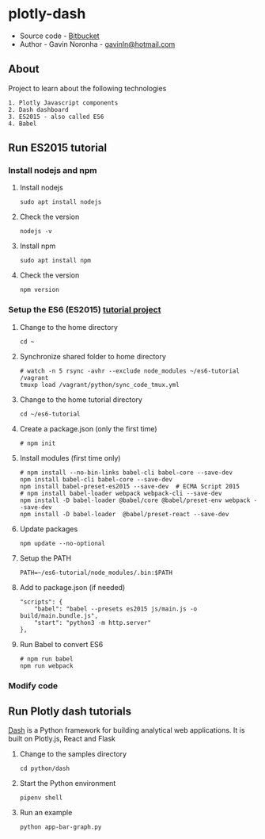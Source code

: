 # plotly-dash

* Source code - [Bitbucket][1]
* Author - Gavin Noronha - <gavinln@hotmail.com>

[1]: https://bitbucket.org/gavinln/plotly-dash/

## About

Project to learn about the following technologies

    1. Plotly Javascript components
    2. Dash dashboard
    3. ES2015 - also called ES6
    4. Babel

## Run ES2015 tutorial

### Install nodejs and npm

1. Install nodejs

    ```
    sudo apt install nodejs
    ```

2. Check the version

    ```
    nodejs -v
    ```

3. Install npm

    ```
    sudo apt install npm
    ```

4. Check the version

    ```
    npm version
    ```

### Setup the ES6 (ES2015) [tutorial project][100]

[100]: https://github.com/ccoenraets/es6-tutorial

1. Change to the home directory

    ```
    cd ~
    ```

2. Synchronize shared folder to home directory

    ```
    # watch -n 5 rsync -avhr --exclude node_modules ~/es6-tutorial /vagrant
    tmuxp load /vagrant/python/sync_code_tmux.yml
    ```

3. Change to the home tutorial directory

    ```
    cd ~/es6-tutorial
    ```

4. Create a package.json (only the first time)

    ```
    # npm init
    ```

5. Install modules (first time only)

    ```
    # npm install --no-bin-links babel-cli babel-core --save-dev
    npm install babel-cli babel-core --save-dev
    npm install babel-preset-es2015 --save-dev  # ECMA Script 2015
    # npm install babel-loader webpack webpack-cli --save-dev
    npm install -D babel-loader @babel/core @babel/preset-env webpack --save-dev
    npm install -D babel-loader  @babel/preset-react --save-dev
    ```

6. Update packages

    ```
    npm update --no-optional
    ```

9. Setup the PATH

    ```
    PATH=~/es6-tutorial/node_modules/.bin:$PATH
    ```

10. Add to package.json (if needed)

    ```
    "scripts": {
        "babel": "babel --presets es2015 js/main.js -o build/main.bundle.js",
        "start": "python3 -m http.server"
    },
    ```

11. Run Babel to convert ES6

    ```
    # npm run babel
    npm run webpack
    ```

### Modify code

## Run Plotly dash tutorials

[Dash][200] is a Python framework for building analytical web applications. It
is built on Plotly.js, React and Flask

[200]: https://github.com/plotly/dash

1. Change to the samples directory

    ```
    cd python/dash
    ```

2. Start the Python environment

    ```
    pipenv shell
    ```

3. Run an example

    ```
    python app-bar-graph.py
    ```

